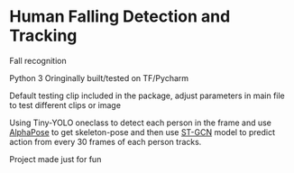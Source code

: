 <h1> Human Falling Detection and Tracking </h1>

Fall recognition

Python 3 
Oringinally built/tested on TF/Pycharm

Default testing clip included in the package, adjust parameters in main file to test different clips or image

Using Tiny-YOLO oneclass to detect each person in the frame and use 
[AlphaPose](https://github.com/MVIG-SJTU/AlphaPose) to get skeleton-pose and then use
[ST-GCN](https://github.com/yysijie/st-gcn) model to predict action from every 30 frames 
of each person tracks.

Project made just for fun
